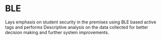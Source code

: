# BLE
Lays emphasis on student security in the premises using BLE based active tags and performs Descriptive analysis on the data collected for better decision making and further system improvements.
